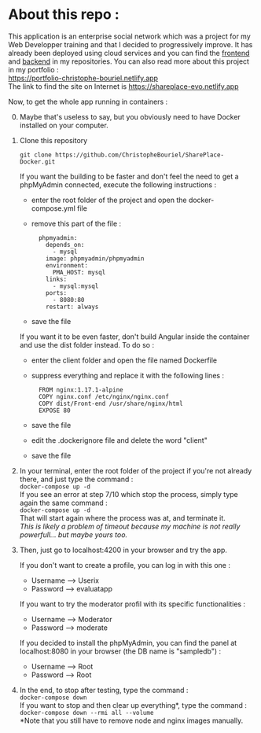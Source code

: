 # About this repo :
This application is an enterprise social network which was a project for my Web Developper training and that I decided to progressively improve.
It has already been deployed using cloud services and you can find the [frontend](https://github.com//ChristopheBouriel/SharePlace-Evolution-UI) and [backend](https://github.com//ChristopheBouriel/SharePlace-Evolution-API) in my repositories. 
You can also read more about this project in my portfolio :  
https://portfolio-christophe-bouriel.netlify.app  
The link to find the site on Internet is https://shareplace-evo.netlify.app

Now, to get the whole app running in containers :

0. Maybe that's useless to say, but you obviously need to have Docker installed on your computer.  

1. Clone this repository

	`git clone https://github.com/ChristopheBouriel/SharePlace-Docker.git`

	If you want the building to be faster and don't feel the need to get a phpMyAdmin connected, execute the following instructions :  
	* enter the root folder of the project and open the docker-compose.yml file
	* remove this part of the file :
	
			phpmyadmin:  
			  depends_on:  
			    - mysql  
			  image: phpmyadmin/phpmyadmin  
			  environment:  
			    PMA_HOST: mysql  
			  links:  
			    - mysql:mysql  
			  ports:  
			    - 8080:80  
			  restart: always
	* save the file

	If you want it to be even faster, don't build Angular inside the container and use the dist folder instead. To do so :  
	* enter the client folder and open the file named Dockerfile
	* suppress everything and replace it with the following lines :
	
			FROM nginx:1.17.1-alpine  
			COPY nginx.conf /etc/nginx/nginx.conf  
			COPY dist/Front-end /usr/share/nginx/html  
			EXPOSE 80  
	* save the file
	* edit the .dockerignore file and delete the word "client"
	* save the file

2. In your terminal, enter the root folder of the project if you're not already there, and just type the command :  
`docker-compose up -d`  
	If you see an error at step 7/10 which stop the process, simply type again the same command :  
	`docker-compose up -d`  
	That will start again where the process was at, and terminate it.  
	*This is likely a problem of timeout because my machine is not really powerfull... but maybe yours too.*

3. Then, just go to localhost:4200 in your browser and try the app.

	If you don't want to create a profile, you can log in with this one :  
	* Username --> Userix
	* Password --> evaluatapp
	
	If you want to try the moderator profil with its specific functionalities :  
	* Username --> Moderator
	* Password --> moderate

	If you decided to install the phpMyAdmin, you can find the panel at localhost:8080 in your browser (the DB name is "sampledb") :  
	* Username --> Root
	* Password --> Root

4. In the end, to stop after testing, type the command :  
	`docker-compose down`  
	If you want to stop and then clear up everything*, type the command :  
	`docker-compose down --rmi all --volume`  
	*Note that you still have to remove node and nginx images manually.
